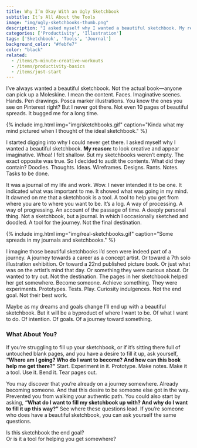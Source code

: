 ```yaml
---
title: Why I’m Okay With an Ugly Sketchbook
subtitle: It’s All About the Tools
image: "img/ugly-sketchbooks-thumb.png"
description: "I asked myself why I wanted a beautiful sketchbook. My reason: to look creative and appear imaginative. Whoa! I felt shallow. But my sketchbooks weren’t empty. The exact opposite was true."
categories: ['Productivity', 'Illustration']
tags: ['Sketchbook', 'Tools', 'Journal']
background_color: "#febfe7"
color: "black"
related:
  - /items/5-minute-creative-workouts
  - /items/productivity-basics
  - /items/just-start
---
```


I’ve always wanted a beautiful sketchbook. Not the actual book—anyone can pick up a Moleskine. I mean the content. Faces. Imaginative scenes. Hands. Pen drawings. Posca marker illustrations. You know the ones you see on Pinterest right? But I never got there. Not even 10 pages of beautiful spreads. It bugged me for a long time.

{% include img.html img="img/sketchbooks.gif" caption="Kinda what my mind pictured when I thought of the ideal sketchbook." %}

I started digging into why I could never get there. I asked myself why I wanted a beautiful sketchbook. **My reason:** to look creative and appear imaginative. Whoa! I felt shallow. But my sketchbooks weren’t empty. The exact opposite was true. So I decided to audit the contents. What did they contain? Doodles. Thoughts. Ideas. Wireframes. Designs. Rants. Notes. Tasks to be done.

It was a journal of my life and work. Wow. I never intended it to be one. It indicated what was important to me. It showed what was going in my mind. It dawned on me that a sketchbook is a tool. A tool to help you get from where you are to where you want to be. It’s a log. A way of processing. A way of progressing. An account of the passage of time. A deeply personal thing. Not a sketchbook, but a journal. In which I occasionally sketched and doodled. A tool for the journey. Not the final destination.

{% include img.html img="img/real-sketchbooks.gif" caption="Some spreads in my journals and sketchbooks." %}

I imagine those beautiful sketchbooks I’d seen were indeed part of a journey. A journey towards a career as a concept artist. Or toward a 7th solo illustration exhibition. Or toward a 22nd published picture book. Or just what was on the artist’s mind that day. Or something they were curious about. Or wanted to try out. Not the destination. The pages in her sketchbook helped her get somewhere. Become someone. Achieve something. They were experiments. Prototypes. Tests. Play. Curiosity indulgences. Not the end goal. Not their best work.

Maybe as my dreams and goals change I’ll end up with a beautiful sketchbook. But it will be a byproduct of where I want to be. Of what I want to do. Of intention. Of goals. Of a journey toward something.

### What About You?
If you’re struggling to fill up your sketchbook, or if it’s sitting there full of untouched blank pages, and you have a desire to fill it up, ask yourself, **“Where am I going? Who do I want to become? And how can this book help me get there?”** Start. Experiment in it. Prototype. Make notes. Make it a tool. Use it. Bend it. Tear pages out. 

You may discover that you‘re already on a journey somewhere. Already becoming someone. And that this desire to be someone else got in the way. Prevented you from walking your authentic path. You could also start by asking, **“What do I want to fill my sketchbook up with? And why do I want to fill it up this way?”** See where these questions lead. If you’re someone who does have a beautiful sketchbook, you can ask yourself the same questions.

Is this sketchbook the end goal?  
Or is it a tool for helping you get somewhere?